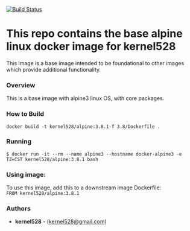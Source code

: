 [![Build Status](http://drone.kernelsanders.biz/api/badges/kernel528/alpine-docker/status.svg)](http://drone.kernelsanders.biz/kernel528/alpine-docker)

# This repo contains the base alpine linux docker image for kernel528

This image is a base image intended to be foundational to other images which provide additional functionality.

### Overview
This is a base image with alpine3 linux OS, with core packages.


### How to Build
``docker build -t kernel528/alpine:3.8.1-f 3.8/Dockerfile .``

### Running
``$ docker run -it --rm --name alpine3 --hostname docker-alpine3 -e TZ=CST kernel528/alpine:3.8.1 bash``

### Using image:
To use this image, add this to a downstream image Dockerfile:  
``FROM kernel528/alpine:3.8.1``


### Authors
* **kernel528** - (kernel528@gmail.com)
